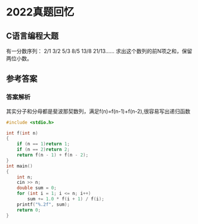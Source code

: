 # 2022真题回忆

## C语言编程大题

有一分数序列： 2/1 3/2 5/3 8/5 13/8 21/13...... 求出这个数列的前N项之和，保留两位小数。

## 参考答案

### 答案解析
其实分子和分母都是斐波那契数列，满足f(n)=f(n-1)+f(n-2),很容易写出递归函数


```c++
#include <stdio.h>

int f(int n)
{
	if (n == 1)return 1;
	if (n == 2)return 2;
	return f(n - 1) + f(n - 2);
}
int main()
{
	int n;
	cin >> n;
	double sum = 0;
	for (int i = 1; i <= n; i++)
		sum += 1.0 * f(i + 1) / f(i);
	printf("%.2f", sum);
	return 0;
}
```
